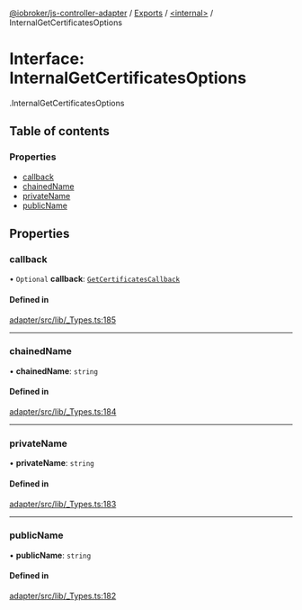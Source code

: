 [@iobroker/js-controller-adapter](../README.md) / [Exports](../modules.md) / [<internal\>](../modules/internal_.md) / InternalGetCertificatesOptions

# Interface: InternalGetCertificatesOptions

[<internal>](../modules/internal_.md).InternalGetCertificatesOptions

## Table of contents

### Properties

- [callback](internal_.InternalGetCertificatesOptions.md#callback)
- [chainedName](internal_.InternalGetCertificatesOptions.md#chainedname)
- [privateName](internal_.InternalGetCertificatesOptions.md#privatename)
- [publicName](internal_.InternalGetCertificatesOptions.md#publicname)

## Properties

### callback

• `Optional` **callback**: [`GetCertificatesCallback`](../modules/internal_.md#getcertificatescallback)

#### Defined in

[adapter/src/lib/_Types.ts:185](https://github.com/ioBroker/ioBroker.js-controller/blob/33bf0c0e/packages/adapter/src/lib/_Types.ts#L185)

___

### chainedName

• **chainedName**: `string`

#### Defined in

[adapter/src/lib/_Types.ts:184](https://github.com/ioBroker/ioBroker.js-controller/blob/33bf0c0e/packages/adapter/src/lib/_Types.ts#L184)

___

### privateName

• **privateName**: `string`

#### Defined in

[adapter/src/lib/_Types.ts:183](https://github.com/ioBroker/ioBroker.js-controller/blob/33bf0c0e/packages/adapter/src/lib/_Types.ts#L183)

___

### publicName

• **publicName**: `string`

#### Defined in

[adapter/src/lib/_Types.ts:182](https://github.com/ioBroker/ioBroker.js-controller/blob/33bf0c0e/packages/adapter/src/lib/_Types.ts#L182)
